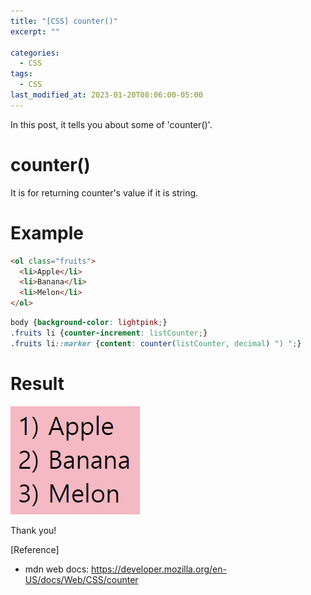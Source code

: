 ```yaml
---
title: "[CSS] counter()"
excerpt: ""

categories:
  - CSS
tags:
  - CSS
last_modified_at: 2023-01-20T08:06:00-05:00
---
```


In this post, it tells you about some of 'counter()'.

# counter()

It is for returning counter's value if it is string.

# Example

```html
<ol class="fruits">
  <li>Apple</li>
  <li>Banana</li>
  <li>Melon</li>
</ol>
```

```css
body {background-color: lightpink;}
.fruits li {counter-increment: listCounter;}
.fruits li::marker {content: counter(listCounter, decimal) ") ";}
```

# Result

![css-counter-ex](/assets/img/css-counter-ex.PNG)

Thank you!

[Reference]

- mdn web docs: <https://developer.mozilla.org/en-US/docs/Web/CSS/counter>
